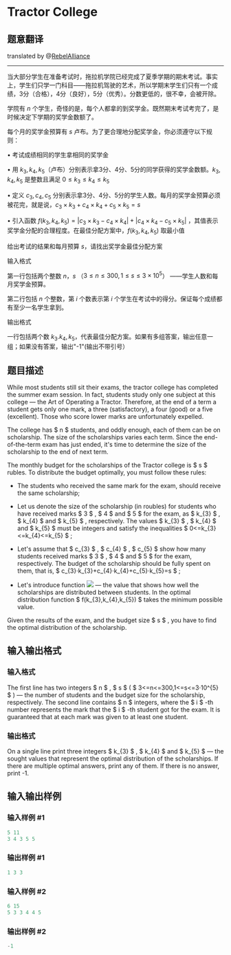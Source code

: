 # Tractor College

## 题意翻译

translated by @[RebelAlliance](https://www.luogu.org/space/show?uid=92461)

------------

当大部分学生在准备考试时，拖拉机学院已经完成了夏季学期的期末考试。事实上，学生们只学一门科目——拖拉机驾驶的艺术，所以学期末学生们只有一个成绩，3分（合格），4分（良好），5分（优秀）。分数更低的，很不幸，会被开除。

学院有 $n$ 个学生，奇怪的是，每个人都拿的到奖学金。既然期末考试考完了，是时候决定下学期的奖学金数额了。

每个月的奖学金预算有 $s$ 卢布。为了更合理地分配奖学金，你必须遵守以下规则：

• 考试成绩相同的学生拿相同的奖学金

• 用 $k_3, k_4, k_5$（卢布）分别表示拿3分、4分、5分的同学获得的奖学金数额。$k_3, k_4, k_5$ 是整数且满足 $0 \leqslant k_3 \leqslant k_4 \leqslant k_5$

• 定义 $c_3, c_4,c_5$ 分别表示拿3分、4分、5分的学生人数。每月的奖学金预算必须被花完，就是说，$c_3 \times k_3 + c_4 \times k_4 + c_5 \times k_5 = s$

• 引入函数 $f(k_3, k_4,k_5)=|c_3 \times k_3 - c_4 \times k_4| +|c_4 \times k_4 - c_5 \times k_5|$ ，其值表示奖学金分配的合理程度。在最佳分配方案中，$f(k_3, k_4,k_5)$ 取最小值

给出考试的结果和每月预算 $s$，请找出奖学金最佳分配方案

输入格式

第一行包括两个整数 $n$，$s$ （$3 \leqslant n \leqslant 300 , 1 \leqslant s \leqslant 3\times 10^5$） ——学生人数和每月奖学金预算。

第二行包括 $n$ 个整数，第 $i$ 个数表示第 $i$ 个学生在考试中的得分。保证每个成绩都有至少一名学生拿到。

输出格式

一行包括两个数 $k_3. k_4,k_5$，代表最佳分配方案。如果有多组答案，输出任意一组；如果没有答案，输出"-1"(输出不带引号）

## 题目描述

While most students still sit their exams, the tractor college has completed the summer exam session. In fact, students study only one subject at this college — the Art of Operating a Tractor. Therefore, at the end of a term a student gets only one mark, a three (satisfactory), a four (good) or a five (excellent). Those who score lower marks are unfortunately expelled.

The college has $ n $ students, and oddly enough, each of them can be on scholarship. The size of the scholarships varies each term. Since the end-of-the-term exam has just ended, it's time to determine the size of the scholarship to the end of next term.

The monthly budget for the scholarships of the Tractor college is $ s $ rubles. To distribute the budget optimally, you must follow these rules:

- The students who received the same mark for the exam, should receive the same scholarship;

- Let us denote the size of the scholarship (in roubles) for students who have received marks $ 3 $ , $ 4 $ and $ 5 $ for the exam, as $ k_{3} $ , $ k_{4} $ and $ k_{5} $ , respectively. The values $ k_{3} $ , $ k_{4} $ and $ k_{5} $ must be integers and satisfy the inequalities $ 0<=k_{3}<=k_{4}<=k_{5} $ ;

- Let's assume that $ c_{3} $ , $ c_{4} $ , $ c_{5} $ show how many students received marks $ 3 $ , $ 4 $ and $ 5 $ for the exam, respectively. The budget of the scholarship should be fully spent on them, that is, $ c_{3}·k_{3}+c_{4}·k_{4}+c_{5}·k_{5}=s $ ;

- Let's introduce function ![](https://cdn.luogu.com.cn/upload/vjudge_pic/CF200E/ef71f76e83d10adf8b7a539dd4b909ad4f93fee9.png) — the value that shows how well the scholarships are distributed between students. In the optimal distribution function $ f(k_{3},k_{4},k_{5}) $ takes the minimum possible value.

Given the results of the exam, and the budget size $ s $ , you have to find the optimal distribution of the scholarship.

## 输入输出格式

### 输入格式

The first line has two integers $ n $ , $ s $ ( $ 3<=n<=300,1<=s<=3·10^{5} $ ) — the number of students and the budget size for the scholarship, respectively. The second line contains $ n $ integers, where the $ i $ -th number represents the mark that the $ i $ -th student got for the exam. It is guaranteed that at each mark was given to at least one student.

### 输出格式

On a single line print three integers $ k_{3} $ , $ k_{4} $ and $ k_{5} $ — the sought values that represent the optimal distribution of the scholarships. If there are multiple optimal answers, print any of them. If there is no answer, print -1.

## 输入输出样例

### 输入样例 #1

```cpp
5 11
3 4 3 5 5

```
### 输出样例 #1

```cpp
1 3 3

```
### 输入样例 #2

```cpp
6 15
5 3 3 4 4 5

```
### 输出样例 #2

```cpp
-1

```
